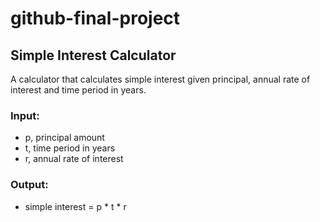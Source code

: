 # github-final-project
## Simple Interest Calculator

A calculator that calculates simple interest given principal, annual rate of interest and time period in years.

### Input:
- p, principal amount  
- t, time period in years  
- r, annual rate of interest  

### Output:
- simple interest = p * t * r
